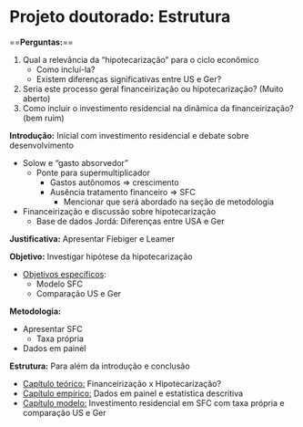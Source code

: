 # Projeto doutorado: Estrutura

==**Perguntas:**== 

1. Qual a relevância da “hipotecarização” para o ciclo econômico
   - Como incluí-la?
   - Existem diferenças significativas entre US e Ger?
2. Seria este processo geral financeirização ou hipotecarização? (Muito aberto)
3. Como incluir o investimento residencial na dinâmica da financeirização? (bem ruim)

**Introdução:** Inicial com investimento residencial e debate sobre desenvolvimento

- Solow e “gasto absorvedor”
  - Ponte para supermultiplicador
    - Gastos autônomos $\Rightarrow$ crescimento
    - Ausência tratamento financeiro $\Rightarrow$ SFC
      - Mencionar que será abordado na seção de metodologia
- Financeirização e discussão sobre hipotecarização
  - Base de dados Jordá: Diferenças entre USA e Ger

**Justificativa:** Apresentar Fiebiger e Leamer

**Objetivo:** Investigar hipótese da hipotecarização

- <u>Objetivos específicos</u>:
  - Modelo SFC
  - Comparação US e Ger

**Metodologia:**

- Apresentar SFC
  - Taxa própria
- Dados em painel

**Estrutura:** Para além da introdução e conclusão

- <u>Capítulo teórico:</u> Financeirização x Hipotecarização?
- <u>Capítulo empírico:</u> Dados em painel e estatística descritiva
- <u>Capítulo modelo:</u> Investimento residencial em SFC com taxa própria e comparação US e Ger
